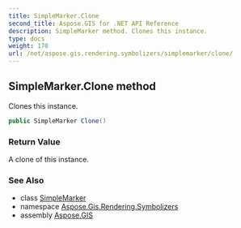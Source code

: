 ```yaml
---
title: SimpleMarker.Clone
second_title: Aspose.GIS for .NET API Reference
description: SimpleMarker method. Clones this instance.
type: docs
weight: 170
url: /net/aspose.gis.rendering.symbolizers/simplemarker/clone/
---
```

## SimpleMarker.Clone method

Clones this instance.

```csharp
public SimpleMarker Clone()
```

### Return Value

A clone of this instance.

### See Also

* class [SimpleMarker](../)
* namespace [Aspose.Gis.Rendering.Symbolizers](../../simplemarker/)
* assembly [Aspose.GIS](../../../)


